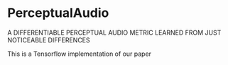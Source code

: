 # PerceptualAudio
A DIFFERENTIABLE PERCEPTUAL AUDIO METRIC LEARNED FROM JUST NOTICEABLE DIFFERENCES

This is a Tensorflow implementation of our paper
